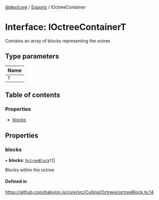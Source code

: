 [@dev/core](../README.md) / [Exports](../modules.md) / IOctreeContainer

# Interface: IOctreeContainerT

Contains an array of blocks representing the octree

## Type parameters

| Name |
| :------ |
| `T` |

## Table of contents

### Properties

- [blocks](IOctreeContainer.md#blocks)

## Properties

### blocks

• **blocks**: [`OctreeBlock`](../classes/OctreeBlock.md)`T`[]

Blocks within the octree

#### Defined in

https://github.com/babylon.js/core/src/Culling/Octrees/octreeBlock.ts:14
